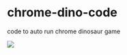 # chrome-dino-code
code to auto run chrome dinosaur game

<p align="left">
  <img src="https://lh3.googleusercontent.com/YPSZ9e1wW1z7cIyjkpQUqAdMzlgaPprj3_1n9tKesPfYR8U1nlxcsHFk8Dd-1XWa-ymskRLekQ=w640-h400-e365" />
</p>
